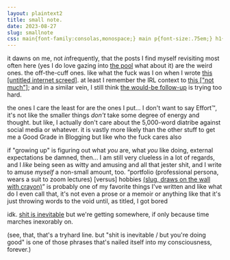 ```yaml
---
layout: plaintext2
title: small note.
date: 2023-08-27
slug: smallnote
css: main{font-family:consolas,monospace;} main p{font-size:.75em;} h1{margin-top:3em; font-size:.85em; font-weight:normal;} .date{font-size:.65em;} q{font-family:'cambria',georgia,serif;}
---
```

<!--more-->

it dawns on me, not *in*frequently, that the posts I find myself revisiting most often here (yes I do love gazing into [the pool](https://en.wikipedia.org/wiki/Narcissus_(Caravaggio)) what about it) are the weird ones. the off-the-cuff ones. like what the fuck was I on when I wrote [this [untitled internet screed]](screed). at least I remember the IRL context to [this ["not much"]](moment); and in a similar vein, I still think [the would-be follow-up](lastday) is trying too hard.

the ones I care the least for are the ones I put... I don't want to say Effort™, it's not like the smaller things *don't* take some degree of energy and thought. but like, I actually don't care about the 5,000-word diatribe against social media or whatever. it is vastly more likely than the other stuff to get me a Good Grade in Blogging but like who the fuck cares also

if "growing up" is figuring out what *you* are, what *you* like doing, external expectations be damned, then... I am still very clueless in a lot of regards, and I *like* being seen as witty and amusing and all that jester shit, and I write to amuse *myself* a non-small amount, too. <q>portfolio (professional persona, wears a suit to zoom lectures) [versus] hobbies [(slug, draws on the wall with crayon)](projected-hands)</q> is probably one of my favorite things I've written and like what do I even call that, it's not even a prose or a memoir or anything like that it's just throwing words to the void until, as titled, I got bored

idk. [shit is inevitable](https://choodraws.tumblr.com/post/120695153363) but we're getting somewhere, if only because time marches inexorably on.

(see, that, that's a tryhard line. but "shit is inevitable / but you're doing good" is one of those phrases that's nailed itself into my consciousness, forever.)